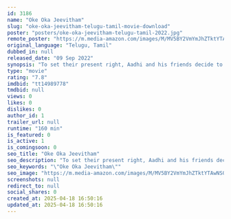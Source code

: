 ```yaml
---
id: 3186
name: "Oke Oka Jeevitham"
slug: "oke-oka-jeevitham-telugu-tamil-movie-download"
poster: "posters/oke-oka-jeevitham-telugu-tamil-2022.jpg"
remote_poster: "https://m.media-amazon.com/images/M/MV5BY2VmYmJhZTktYTAwNS00M2VmLTk2NDgtMmJiZTQ0ODU5Y2M1XkEyXkFqcGdeQXVyOTUxNDE5Nzk@._V1_SX300.jpg"
original_language: "Telugu, Tamil"
dubbed_in: null
released_date: "09 Sep 2022"
synopsis: "To set their present right, Aadhi and his friends decide to take a ride with time to set their past right through a scientist. But time had other plans for them."
type: "movie"
rating: "7.8"
imdbid: "tt14989778"
tmdbid: null
views: 0
likes: 0
dislikes: 0
author_id: 1
trailer_url: null
runtime: "160 min"
is_featured: 0
is_active: 1
is_comingsoon: 0
seo_title: "Oke Oka Jeevitham"
seo_description: "To set their present right, Aadhi and his friends decide to take a ride with time to set their past right through a scientist. But time had other plans for them."
seo_keywords: "\"Oke Oka Jeevitham\""
seo_image: "https://m.media-amazon.com/images/M/MV5BY2VmYmJhZTktYTAwNS00M2VmLTk2NDgtMmJiZTQ0ODU5Y2M1XkEyXkFqcGdeQXVyOTUxNDE5Nzk@._V1_SX300.jpg"
screenshots: null
redirect_to: null
social_shares: 0
created_at: 2025-04-18 16:50:16
updated_at: 2025-04-18 16:50:16
---
```


